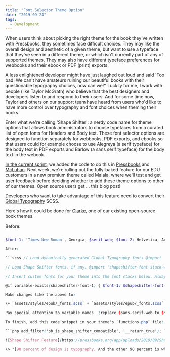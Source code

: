 ```yaml
---
title: "Font Selector Theme Option"
date: "2019-09-24"
tags: 
  - Development
---
```


When users think about picking the right theme for the book they've written with Pressbooks, they sometimes face difficult choices. They may like the overall design and aesthetic of a given theme, but want to use a typeface that they've seen in a different theme, or which isn't currently part of any of supported themes. They may also have different typeface preferences for webbooks and their ebook or PDF (print) exports.

A less enlightened developer might have just laughed out loud and said 'Too bad! We can't have amateurs ruining our beautiful books with their questionable typography choices, now can we?' Luckily for me, I work with people (like Taylor McGrath) who believe that the best designers and developers listen to and respond to their users. And for some time now, Taylor and others on our support team have heard from users who'd like to have more control over typography and font choices when theming their books.

Enter what we're calling 'Shape Shifter': a nerdy code name for theme options that allows book administrators to choose typefaces from a curated list of open fonts for Headers and Body text. These font selector options are designed to function separately for webbooks, PDF exports, and ebooks so that users could for example choose to use Alegreya (a serif typeface) for the body text in PDF exports and Barlow (a sans serif typeface) for the body text in the webook.

[In the current sprint](https://github.com/orgs/pressbooks/projects/43), we added the code to do this in [Pressbooks](https://github.com/pressbooks/pressbooks/pull/1792) and [McLuhan](https://github.com/pressbooks/pressbooks-book/pull/602). Next week, we're rolling out the fully-baked feature for our EDU customers in a new premium theme called Malala, where we'll test and get user feedback before deciding whether to add these theme options to other of our themes. Open source users get ... this blog post!

Developers who want to take advantage of this feature need to convert their [Global Typography](https://github.com/pressbooks/pressbooks/blob/dev/inc/class-globaltypography.php) SCSS.

Here's how it could be done for [Clarke](https://github.com/pressbooks/pressbooks-clarke/blob/8a87708bd9a8be712e3dcba39007eeac2f5cb8cb/assets/styles/web/_fonts.scss#L1), one of our existing open-source book themes.

Before:

```scss @import 'font-stack-web'; $serif-web: serif !default; $sans-serif-web: sans-serif !default;

$font-1: 'Times New Roman', Georgia, $serif-web; $font-2: Helvetica, Arial, $sans-serif-web; $font-3: $font-2; ```

After:

```scss // Load dynamically generated Global Typography fonts @import 'font-stack-web'; $serif-web: serif !default; $sans-serif-web: sans-serif !default;

// Load Shape Shifter fonts, if any. @import 'shapeshifter-font-stack-web'; $shapeshifter-font-1-is-serif: true !default; $shapeshifter-font-2-is-serif: true !default;

// Insert custom fonts for your theme into the font stacks below. Always end the // stack with $serif-web or $sans-serif-web, as appropriate—this allows custom // language support to be added dynamically.

@if variable-exists(shapeshifter-font-1) { $font-1: $shapeshifter-font-1, if($shapeshifter-font-1-is-serif, $serif-web, $sans-serif-web); } @else { $font-1: 'Times New Roman', Georgia, $serif-web; } @if variable-exists(shapeshifter-font-2) { $font-2: $shapeshifter-font-2, if($shapeshifter-font-2-is-serif, $serif-web, $sans-serif-web); } @else { $font-2: Helvetica, Arial, $sans-serif-web; } $font-3: $font-2; ```

Make changes like the above to:

\+ `assets/styles/epub/_fonts.scss` + `assets/styles/epub/_fonts.scss` + `assets/styles/prince/_fonts.scss`

Pay special attention to variable names _(replace $sans-serif-web to $sans-serif-epub or $sans-serif-prince, for example)_ If you have `@import` statements move them from the bottom of the file into the `else` conditions.

To finish, add this code snippet in your theme's `functions.php` file:

```php add_filter('pb_is_shape_shifter_compatible', '__return_true'); ``` Once activated, the theme should have new Theme Options for each format:

![Shape Shifter Feature](https://pressbooks.org/app/uploads/2019/09/Shape-Shifter-Feature.png)

\> "[90 percent of design is typography. And the other 90 percent is whitespace](http://www.zeldman.com/2015/12/24/the-year-in-design/)"
